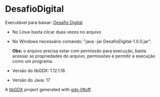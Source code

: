 # DesafioDigital

Executável para baixar: [Desafio Digital](https://github.com/SabrinaBruni28/DesafioDigital/raw/main/DesafioDigital/lwjgl3/build/libs/DesafioDigital-1.0.0.jar)
* No Linux basta clicar duas vezes no arquivo
* No Windows necessário comando: "java -jar DesafioDigital-1.0.0.jar".

  **Obs:** o arquivo precisa estar com permissão para execução, basta acessar as propriedades do arquivo, permissões e permitir a execução como um programa.

* Versão do libGDX: 1.12.1.16
* Versão do Java: 17

A [libGDX](https://libgdx.com/) project generated with [gdx-liftoff](https://github.com/libgdx/gdx-liftoff).
